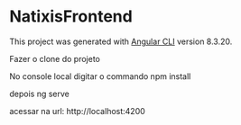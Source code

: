 # NatixisFrontend

This project was generated with [Angular CLI](https://github.com/angular/angular-cli) version 8.3.20.


Fazer o clone do projeto

No console local digitar o commando npm install

depois ng serve

acessar na url: http://localhost:4200

